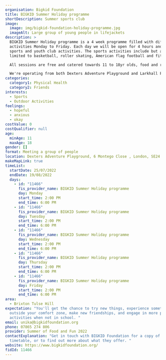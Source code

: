 ```yaml
---
organisation: Bigkid Foundation
title: BIGKID Summer Holiday programme
shortDescription: Summer sports club
image:
  image: img/bigkid-foundation-holiday-programme.jpg
  imageAlt: Large group of young people in lifejackets
description: >
  BIGKID Summer Holiday programme is a 4 week programme filled with different
  activities Monday to Friday. Each day we will be open for 4 hours and run
  sports and youth club activities. The sports activities include but are not
  limited to basketball, roller skating, American flag football and fitness. 

  All sessions are free and catered towards 11 to 18yr olds, food and refreshments will be provided. Some sessions will be held at Larkhall Park, contact us for more details.

  We're operating from both Dexters Adventure Playground and Larkhall Park. Instagram - Bigkidfoundation Twitter - BIGKIDCharity. When attending sports sessions we would recommend wearing appropriate trainers (Larkhall Sessions require plastic studded boots).
categories:
  category1: Physical Health
  category2: Friends
interests:
  - Sports
  - Outdoor Activities
feelings:
  - hopeful
  - anxious
  - okay
costValue: 0
costQualifier: null
age:
  minAge: 11
  maxAge: 18
gender: []
format: Meeting a group of people
location: Dexters Adventure Playground, 6 Montego Close , London, SE24 0LH
makeMapLink: true
timeList:
  startDate: 25/07/2022
  endDate: 19/08/2022
  days:
    - id: "11466"
      fis_provider_name: BIGKID Summer Holiday programme
      day: Monday
      start_time: 2:00 PM
      end_time: 6:00 PM
    - id: "11466"
      fis_provider_name: BIGKID Summer Holiday programme
      day: Tuesday
      start_time: 2:00 PM
      end_time: 6:00 PM
    - id: "11466"
      fis_provider_name: BIGKID Summer Holiday programme
      day: Wednesday
      start_time: 2:00 PM
      end_time: 6:00 PM
    - id: "11466"
      fis_provider_name: BIGKID Summer Holiday programme
      day: Thursday
      start_time: 2:00 PM
      end_time: 6:00 PM
    - id: "11466"
      fis_provider_name: BIGKID Summer Holiday programme
      day: Friday
      start_time: 2:00 PM
      end_time: 6:00 PM
area:
  - Brixton Tulse Hill
expectation: "You'll get the chance to try new things, experience something
  outside your comfort zone, make new friendships, and engage in more positive
  activities when not in school. "
email: unika@bigkidfoundation.org
phone: 07865 274 806
provider: Summer of Food and Fun 2022
contactExplanation: "Get in touch with BIGKID Foundation for a copy of the
  timetable, or to find out more about what they offer. "
website: https://www.bigkidfoundation.org/
fidId: 11466
---
```

